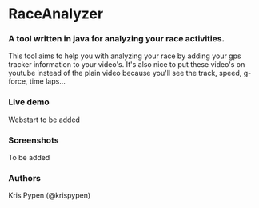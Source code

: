 RaceAnalyzer
============


### A tool written in java for analyzing your race activities.

This tool aims to help you with analyzing your race by adding your gps tracker information to your video's. It's also nice to put these video's on youtube instead of the plain video because you'll see the track, speed, g-force, time laps...

### Live demo

Webstart to be added

### Screenshots

To be added

### Authors

Kris Pypen (@krispypen)
